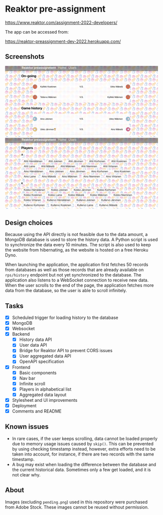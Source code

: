 # Reaktor pre-assignment

<https://www.reaktor.com/assignment-2022-developers/>

The app can be accessed from:

<https://reaktor-preassignment-dev-2022.herokuapp.com/>

## Screenshots

![homepage](/screenshots/homepage.png)
![players](/screenshots/players.png)

## Design choices

Because using the API directly is not feasible due to the data amount, a MongoDB database is used to store the history data. A Python script is used to synchronize the data every 10 minutes. The script is also used to keep the website from hibernating, as the website is hosted on a free Heroku Dyno.

When launching the application, the application first fetches 50 records from databases as well as those records that are already available on `rps/history` endpoint but not yet synchronized to the database. The application also listens to a WebSocket connection to receive new data. When the user scrolls to the end of the page, the application fetches more data from the database, so the user is able to scroll infinitely.

## Tasks

- [x] Scheduled trigger for loading history to the database
- [x] MongoDB
- [x] Websocket
- [x] Backend
  - [x] History data API
  - [x] User data API
  - [x] Bridge for Reaktor API to prevent CORS issues
  - [x] User aggregated data API
  - [x] OpenAPI specification
- [x] Frontend
  - [x] Basic components
  - [x] Nav bar
  - [x] Infinite scroll
  - [x] Players in alphabetical list
  - [x] Aggregated data layout
- [x] Stylesheet and UI improvements
- [x] Deployment
- [x] Comments and README

## Known issues

- In rare cases, if the user keeps scrolling, data cannot be loaded properly due to memory usage issues caused by `skip()`. This can be prevented by using checking timestamp instead, however, extra efforts need to be taken into account, for instance, if there are two records with the same timestamp.
- A bug may exist when loading the difference between the database and the current historical data. Sometimes only a few get loaded, and it is not clear why.

## About

Images (excluding `pending.png`) used in this repository were purchased from Adobe Stock. These images cannot be reused without permission.
